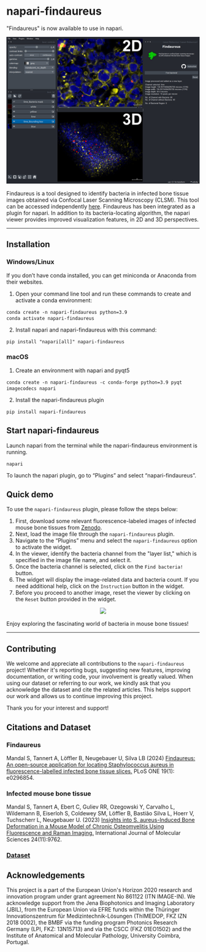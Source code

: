 # napari-findaureus

"Findaureus" is now available to use in napari.
<p align="center">
<img src = "https://github.com/shibarjun/napari-findaureus/blob/main/docs/napari-findaureus.png" />
</p>

Findaureus is a tool designed to identify bacteria in infected bone tissue images obtained via Confocal Laser Scanning Microscopy (CLSM). This tool can be accessed independently [here](https://github.com/shibarjun/Findaureus). Findaureus has been integrated as a plugin for napari. In addition to its bacteria-locating algorithm, the napari viewer provides improved visualization features, in 2D and 3D perspectives.

----------------------------------
## Installation
### Windows/Linux
If you don’t have conda installed, you can get miniconda or Anaconda from their websites.
1. Open your command line tool and run these commands to create and activate a conda environment:
```
conda create -n napari-findaureus python=3.9
conda activate napari-findaureus
```
2. Install napari and napari-findaureus with this command:
```
pip install "napari[all]" napari-findaureus
```
### macOS
1. Create an environment with napari and pyqt5
```
conda create -n napari-findaureus -c conda-forge python=3.9 pyqt imagecodecs napari
```
2. Install the napari-findaureus plugin
```
pip install napari-findaureus
```

## Start napari-findaureus
Launch napari from the terminal while the napari-findaureus environment is running.
```
napari
```
To launch the napari plugin, go to “Plugins” and select “napari-findaureus”.
## Quick demo
To use the `napari-findaureus` plugin, please follow the steps below:

1. First, download some relevant fluorescence-labeled images of infected mouse bone tissues from [Zenodo](https://zenodo.org/doi/10.5281/zenodo.8411791).
2. Next, load the image file through the `napari-findaureus` plugin.
3. Navigate to the “Plugins” menu and select the `napari-findaureus` option to activate the widget.
4. In the viewer, identify the bacteria channel from the "layer list," which is specified in the image file name, and select it.
5. Once the bacteria channel is selected, click on the `Find bacteria!` button.
6. The widget will display the image-related data and bacteria count. If you need additional help, click on the `Instruction` button in the widget.
7. Before you proceed to another image, reset the viewer by clicking on the `Reset` button provided in the widget.

<p align="center">
<img src = "https://github.com/shibarjun/napari-findaureus/blob/main/docs/napari-findaureus.gif" />
</p>

Enjoy exploring the fascinating world of bacteria in mouse bone tissues!

----------------------------------
## Contributing
We welcome and appreciate all contributions to the `napari-findaureus` project! Whether it's reporting bugs, suggesting new features, improving documentation, or writing code, your involvement is greatly valued.
When using our dataset or referring to our work, we kindly ask that you acknowledge the dataset and cite the related articles. This helps support our work and allows us to continue improving this project.

Thank you for your interest and support!
## Citations and Dataset
### Findaureus
 Mandal S, Tannert A, Löffler B, Neugebauer U, Silva LB (2024) [Findaureus: An open-source application for locating Staphylococcus aureus in fluorescence-labelled infected bone tissue slices.](https://journals.plos.org/plosone/article?id=10.1371/journal.pone.0296854) PLoS ONE 19(1): e0296854.
### Infected mouse bone tissue
Mandal S, Tannert A, Ebert C, Guliev RR, Ozegowski Y, Carvalho L, Wildemann B, Eiserloh S, Coldewey SM, Löffler B, Bastião Silva L, Hoerr V, Tuchscherr L, Neugebauer U. (2023) [Insights into S. aureus-Induced Bone Deformation in a Mouse Model of Chronic Osteomyelitis Using Fluorescence and Raman Imaging.](https://www.mdpi.com/1422-0067/24/11/9762) International Journal of Molecular Sciences 24(11):9762.

### [Dataset](https://zenodo.org/doi/10.5281/zenodo.8411791)
## Acknowledgements

This project is a part of the European Union's Horizon 2020 research and innovation program under grant agreement No 861122 (ITN IMAGE-IN). We acknowledge support from the Jena Biophotonics and Imaging Laboratory (JBIL), from the European Union via EFRE funds within the Thüringer Innovationszentrum für Medizintechnik-Lösungen (ThIMEDOP, FKZ IZN 2018 0002), the BMBF via the funding program Photonics Research Germany (LPI, FKZ: 13N15713) and via the CSCC (FKZ 01EO1502) and the Institute of Anatomical and Molecular Pathology, University Coimbra, Portugal.
